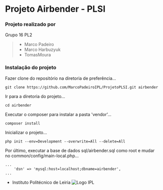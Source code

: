 # Projeto Airbender - PLSI

### Projeto realizado por 
Grupo 16 PL2
>   - Marco Padeiro
>   - Marco Harbuzyuk
>   - TomasMoura

### Instalação do projeto

Fazer clone do repositório na diretoria de preferência...
```
git clone https://github.com/MarcoPadeiroIPL/ProjetoPLSI.git airbender
```

Ir para a diretoria do projeto...
```
cd airbender
```

Executar o composer para instalar a pasta 'vendor'...
```
composer install
```

Inicializar o projeto...
```
php init --env=Development --overwrite=All --delete=All
```

Por último, executar a base de dados sql/airbender.sql como root e mudar no common/config/main-local.php...
```
...
    'dsn' => 'mysql:host=localhost;dbname=airbender',
...
```



- Instituto Politécnico de Leiria 
![Logo IPL](https://www.ipleiria.pt/wp-content/uploads/2022/04/estg_h.svg)
